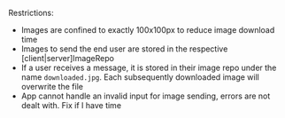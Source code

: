 Restrictions:
- Images are confined to exactly 100x100px to reduce image download time
- Images to send the end user are stored in the respective [client|server]ImageRepo
- If a user receives a message, it is stored in their image repo under the name `downloaded.jpg`. Each subsequently downloaded image will overwrite the file
- App cannot handle an invalid input for image sending, errors are not dealt with. Fix if I have time
